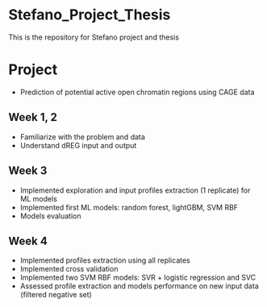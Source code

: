 # Stefano_Project_Thesis
This is the repository for Stefano project and thesis

# Project
* Prediction of potential active open chromatin regions using CAGE data

## Week 1, 2
* Familiarize with the problem and data
* Understand dREG input and output

## Week 3 
* Implemented exploration and input profiles extraction (1 replicate) for ML models
* Implemented first ML models: random forest, lightGBM, SVM RBF
* Models evaluation

## Week 4
* Implemented profiles extraction using all replicates
* Implemented cross validation
* Implemented two SVM RBF models: SVR + logistic regression and SVC
* Assessed profile extraction and models performance on new input data (filtered negative set)

